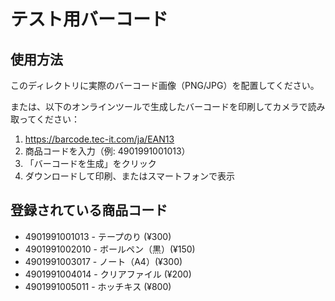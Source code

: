 # テスト用バーコード

## 使用方法

このディレクトリに実際のバーコード画像（PNG/JPG）を配置してください。

または、以下のオンラインツールで生成したバーコードを印刷してカメラで読み取ってください：

1. https://barcode.tec-it.com/ja/EAN13
2. 商品コードを入力（例: 4901991001013）
3. 「バーコードを生成」をクリック
4. ダウンロードして印刷、またはスマートフォンで表示

## 登録されている商品コード

- 4901991001013 - テープのり (¥300)
- 4901991002010 - ボールペン（黒）(¥150)
- 4901991003017 - ノート（A4）(¥300)
- 4901991004014 - クリアファイル (¥200)
- 4901991005011 - ホッチキス (¥800)
